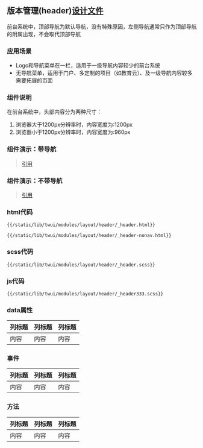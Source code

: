 ## 版本管理(header)[设计文件](header.pdf)

前台系统中，顶部导航为默认导航，没有特殊原因，左侧导航通常只作为顶部导航的附属出现，不会取代顶部导航

### 应用场景

+ Logo和导航菜单在一栏，适用于一级导航内容较少的前台系统
+ 无导航菜单，适用于门户、多定制的项目（如教育云）、及一级导航内容较多需要拓展的页面

### 组件说明
在前台系统中，头部内容分为两种尺寸：
1. 浏览器大于1200px分辨率时，内容宽度为:1200px
2. 浏览器小于1200px分辨率时，内容宽度为:960px

### 组件演示：带导航
> [引用](/static/lib/twui/modules/layout/header/_header.html)

### 组件演示：不带导航
> [引用](/static/lib/twui/modules/layout/header/_header-nonav.html)

### html代码 

```
{{/static/lib/twui/modules/layout/header/_header.html}}
```

```
{{/static/lib/twui/modules/layout/header/_header-nonav.html}}
```

### scss代码

```
{{/static/lib/twui/modules/layout/header/_header.scss}}
```

### js代码

```
{{/static/lib/twui/modules/layout/header/_header333.scss}}
```

### data属性

| 列标题 | 列标题 | 列标题 |
| ----- | ----- | ----- |
| 内容 | 内容 | 内容 |

### 事件

| 列标题 | 列标题 | 列标题 |
| ----- | ----- | ----- |
| 内容 | 内容 | 内容 |

### 方法

| 列标题 | 列标题 | 列标题 |
| ----- | ----- | ----- |
| 内容 | 内容 | 内容 |